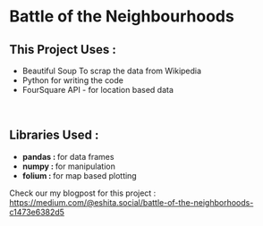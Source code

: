 # Battle of the Neighbourhoods

<h2>This Project Uses : </h2>
<ul>
  <li> Beautiful Soup To scrap the data from Wikipedia
  <li> Python for writing the code
  <li> FourSquare API - for location based data
</ul>
<br>
<h2>Libraries Used : </h2>
<ul>
  <li> <b>pandas : </b> for data frames
  <li> <b>numpy : </b> for manipulation
  <li> <b>folium : </b> for map based plotting
</ul>


Check our my blogpost for this project : https://medium.com/@eshita.social/battle-of-the-neighborhoods-c1473e6382d5<br><br>
